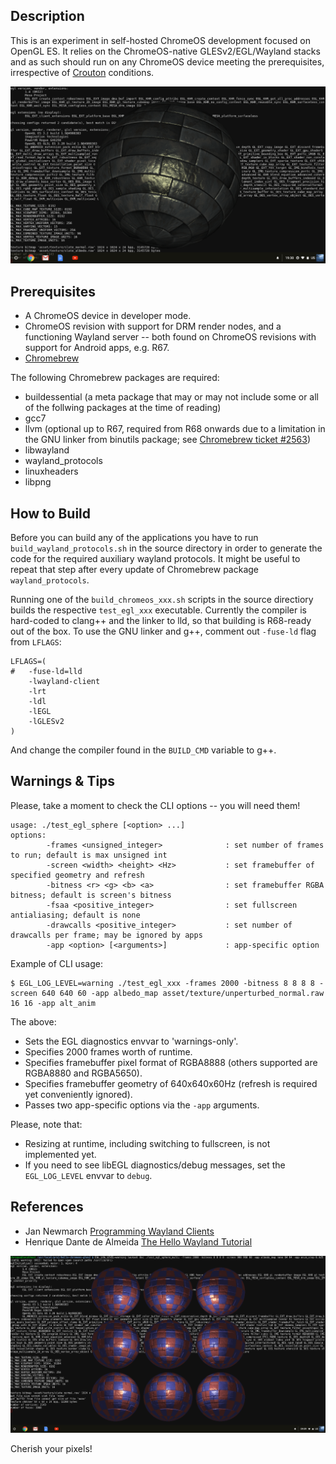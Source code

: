 Description
-----------

This is an experiment in self-hosted ChromeOS development focused on OpenGL ES. It relies on the ChromeOS-native GLESv2/EGL/Wayland stacks and as such should run on any ChromeOS device meeting the prerequisites, irrespective of [Crouton](https://github.com/dnschneid/crouton) conditions.

![](asset/screenshot1.png)

Prerequisites
-------------

* A ChromeOS device in developer mode.
* ChromeOS revision with support for DRM render nodes, and a functioning Wayland server -- both found on ChromeOS revisions with support for Android apps, e.g. R67.
* [Chromebrew](https://github.com/skycocker/chromebrew)

The following Chromebrew packages are required:

* buildessential (a meta package that may or may not include some or all of the follwing packages at the time of reading)
* gcc7
* llvm (optional up to R67, required from R68 onwards due to a limitation in the GNU linker from binutils package; see [Chromebrew ticket #2563](https://github.com/skycocker/chromebrew/issues/2563))
* libwayland
* wayland_protocols
* linuxheaders
* libpng


How to Build
------------

Before you can build any of the applications you have to run `build_wayland_protocols.sh` in the source directory in order to generate the code for the required auxiliary wayland protocols. It might be useful to repeat that step after every update of Chromebrew package `wayland_protocols`.

Running one of the `build_chromeos_xxx.sh` scripts in the source directiory builds the respective `test_egl_xxx` executable. Currently the compiler is hard-coded to clang++ and the linker to lld, so that building is R68-ready out of the box. To use the GNU linker and g++, comment out `-fuse-ld` flag from `LFLAGS`:

```
LFLAGS=(
#	-fuse-ld=lld
	-lwayland-client
	-lrt
	-ldl
	-lEGL
	-lGLESv2
)

```
And change the compiler found in the `BUILD_CMD` variable to g++.


Warnings & Tips
---------------

Please, take a moment to check the CLI options -- you will need them!
```
usage: ./test_egl_sphere [<option> ...]
options:
        -frames <unsigned_integer>              : set number of frames to run; default is max unsigned int
        -screen <width> <height> <Hz>           : set framebuffer of specified geometry and refresh
        -bitness <r> <g> <b> <a>                : set framebuffer RGBA bitness; default is screen's bitness
        -fsaa <positive_integer>                : set fullscreen antialiasing; default is none
        -drawcalls <positive_integer>           : set number of drawcalls per frame; may be ignored by apps
        -app <option> [<arguments>]             : app-specific option
```

Example of CLI usage:
```
$ EGL_LOG_LEVEL=warning ./test_egl_xxx -frames 2000 -bitness 8 8 8 8 -screen 640 640 60 -app albedo_map asset/texture/unperturbed_normal.raw 16 16 -app alt_anim
```

The above:

* Sets the EGL diagnostics envvar to 'warnings-only'.
* Specifies 2000 frames worth of runtime.
* Specifies framebuffer pixel format of RGBA8888 (others supported are RGBA8880 and RGBA5650).
* Specifies framebuffer geometry of 640x640x60Hz (refresh is required yet conveniently ignored).
* Passes two app-specific options via the `-app` arguments.

Please, note that:

* Resizing at runtime, including switching to fullscreen, is not implemented yet.
* If you need to see libEGL diagnostics/debug messages, set the `EGL_LOG_LEVEL` envvar to `debug`.

References
----------

* Jan Newmarch [Programming Wayland Clients](https://jan.newmarch.name/Wayland/)
* Henrique Dante de Almeida [The Hello Wayland Tutorial](https://hdante.wordpress.com/2014/07/08/the-hello-wayland-tutorial/)

![](asset/screenshot2.png)

Cherish your pixels!
